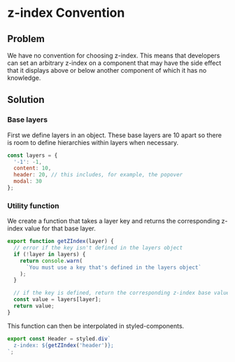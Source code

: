 # z-index Convention

## Problem

We have no convention for choosing z-index. This means that developers can set an arbitrary z-index on a component that may have the side effect that it displays above or below another component of which it has no knowledge.

## Solution

### Base layers

First we define layers in an object. These base layers are 10 apart so there is room to define hierarchies within layers when necessary.

```js
const layers = {
  '-1': -1,
  content: 10,
  header: 20, // this includes, for example, the popover
  modal: 30
};
```

### Utility function

We create a function that takes a layer key and returns the corresponding z-index value for that base layer.

```js
export function getZIndex(layer) {
  // error if the key isn't defined in the layers object
  if (!layer in layers) {
    return console.warn(
      `You must use a key that's defined in the layers object`
    );
  }

  // if the key is defined, return the corresponding z-index base value
  const value = layers[layer];
  return value;
}
```

This function can then be interpolated in styled-components.

```js
export const Header = styled.div`
  z-index: ${getZIndex('header')};
`;
```
